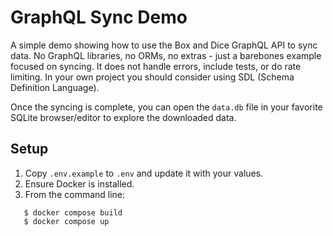 # GraphQL Sync Demo

A simple demo showing how to use the Box and Dice GraphQL API to sync data.  No GraphQL libraries, no ORMs, no extras - just a barebones example focused on syncing.  It does not handle errors, include tests, or do rate limiting. In your own project you should consider using SDL (Schema Definition Language).

Once the syncing is complete, you can open the `data.db` file in your  favorite SQLite browser/editor to explore the downloaded data.

## Setup

1. Copy `.env.example` to `.env` and update it with your values.
2. Ensure Docker is installed.
3. From the command line:
```
   $ docker compose build
   $ docker compose up
```
